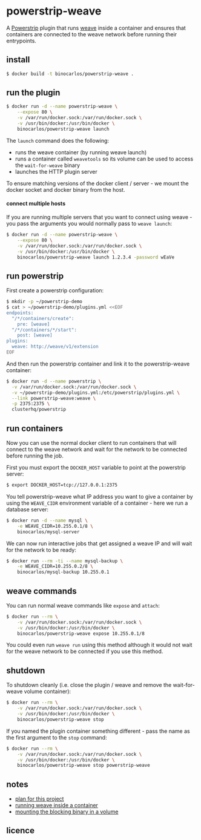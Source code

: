 powerstrip-weave
================

A [Powerstrip](https://github.com/ClusterHQ/powerstrip) plugin that runs [weave](https://github.com/zettio/weave) inside a container and ensures that containers are connected to the weave network before running their entrypoints.

## install

```bash
$ docker build -t binocarlos/powerstrip-weave .
```

## run the plugin

```bash
$ docker run -d --name powerstrip-weave \
    --expose 80 \
    -v /var/run/docker.sock:/var/run/docker.sock \
    -v /usr/bin/docker:/usr/bin/docker \
    binocarlos/powerstrip-weave launch
```

The `launch` command does the following:

 * runs the weave container (by running weave launch)
 * runs a container called `weavetools` so its volume can be used to access the `wait-for-weave` binary
 * launches the HTTP plugin server

To ensure matching versions of the docker client / server - we mount the docker socket and docker binary from the host.

#### connect multiple hosts

If you are running multiple servers that you want to connect using weave - you pass the arguments you would normally pass to `weave launch`:

```bash
$ docker run -d --name powerstrip-weave \
    --expose 80 \
    -v /var/run/docker.sock:/var/run/docker.sock \
    -v /usr/bin/docker:/usr/bin/docker \
    binocarlos/powerstrip-weave launch 1.2.3.4 -password wEaVe
```

## run powerstrip

First create a powerstrip configuration:

```bash
$ mkdir -p ~/powerstrip-demo
$ cat > ~/powerstrip-demo/plugins.yml <<EOF
endpoints:
  "/*/containers/create":
    pre: [weave]
  "/*/containers/*/start":
    post: [weave]
plugins:
  weave: http://weave/v1/extension
EOF
```

And then run the powerstrip container and link it to the powerstrip-weave container:

```bash
$ docker run -d --name powerstrip \
  -v /var/run/docker.sock:/var/run/docker.sock \
  -v ~/powerstrip-demo/plugins.yml:/etc/powerstrip/plugins.yml \
  --link powerstrip-weave:weave \
  -p 2375:2375 \
  clusterhq/powerstrip
```

## run containers

Now you can use the normal docker client to run containers that will connect to the weave network and wait for the network to be connected before running the job.

First you must export the `DOCKER_HOST` variable to point at the powerstrip server:

```bash
$ export DOCKER_HOST=tcp://127.0.0.1:2375
```

You tell powerstrip-weave what IP address you want to give a container by using the `WEAVE_CIDR` environment variable of a container - here we run a database server:

```bash
$ docker run -d --name mysql \
    -e WEAVE_CIDR=10.255.0.1/8 \
    binocarlos/mysql-server
```

We can now run interactive jobs that get assigned a weave IP and will wait for the network to be ready:

```bash
$ docker run --rm -ti --name mysql-backup \
    -e WEAVE_CIDR=10.255.0.2/8 \
    binocarlos/mysql-backup 10.255.0.1
```

## weave commands

You can run normal weave commands like `expose` and `attach`:

```bash
$ docker run --rm \
    -v /var/run/docker.sock:/var/run/docker.sock \
    -v /usr/bin/docker:/usr/bin/docker \
    binocarlos/powerstrip-weave expose 10.255.0.1/8
```

You could even run `weave run` using this method although it would not wait for the weave network to be connected if you use this method.

## shutdown

To shutdown cleanly (i.e. close the plugin / weave and remove the wait-for-weave volume container):

```bash
$ docker run --rm \
    -v /var/run/docker.sock:/var/run/docker.sock \
    -v /usr/bin/docker:/usr/bin/docker \
    binocarlos/powerstrip-weave stop
```

If you named the plugin container something different - pass the name as the first argument to the `stop` command:

```bash
$ docker run --rm \
    -v /var/run/docker.sock:/var/run/docker.sock \
    -v /usr/bin/docker:/usr/bin/docker \
    binocarlos/powerstrip-weave stop powerstrip-weave
```

## notes

 * [plan for this project](https://github.com/zettio/weave/issues/47#issuecomment-69471269)
 * [running weave inside a container](https://github.com/zettio/weave/issues/312)
 * [mounting the blocking binary in a volume](https://github.com/zettio/weave/issues/47#issuecomment-68787816)

## licence
